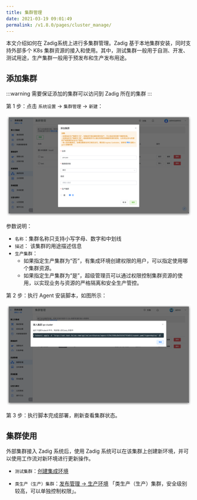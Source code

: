 ```yaml
---
title: 集群管理
date: 2021-03-19 09:01:49
permalink: /v1.8.0/pages/cluster_manage/
---
```


本文介绍如何在 Zadig系统上进行多集群管理。Zadig 基于本地集群安装，同时支持外部多个 K8s 集群资源的接入和使用。其中，测试集群一般用于自测、开发、测试用途，生产集群一般用于预发布和生产发布用途。

## 添加集群

:::warning
需要保证添加的集群可以访问到 Zadig 所在的集群
:::

第 1 步：点击 `系统设置` -> `集群管理` -> `新建`：

![cluster](./_images/cluster_add.png)

参数说明：

- `名称`：集群名称只支持小写字母、数字和中划线
- `描述`： 该集群的用途描述信息
- `生产集群`：
  - 如果指定生产集群为“否”，有集成环境创建权限的用户，可以指定使用哪个集群资源。
  - 如果指定生产集群为“是”，超级管理员可以通过权限控制集群资源的使用，以实现业务与资源的严格隔离和安全生产管控。

第 2 步：执行 Agent 安装脚本，如图所示：

![cluster_add_kubectl](./_images/cluster_add_kubectl.png)

第 3 步：执行脚本完成部署，刷新查看集群状态。

## 集群使用

外部集群接入 Zadig 系统后，使用 Zadig 系统可以在该集群上创建新环境，并可以使用工作流对新环境进行更新操作。

- `测试集群`：[创建集成环境](/v1.8.0/project/env/)

- `类生产（生产）集群`：[发布管理 -> 生产环境](/v1.8.0/project/env/) 「类生产（生产）集群，安全级别较高，可以单独控制权限」。
